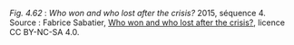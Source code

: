 *Fig. 4.62* : *Who won and who lost after the crisis?* 2015, séquence 4.  
Source :  Fabrice Sabatier, [Who won and who lost after the crisis?](http://www.corp-lab.com/simpol/), licence CC BY-NC-SA 4.0.